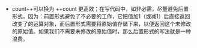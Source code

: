 - count++可以换为 ++count 更高效；在写代码中，如非必需，尽量避免后置形式，因为：前置形式避免了不必要的工作，它把值加1（或减1）后直接返回改变了的运算对象，而后置形式需要将原始值存储下来，以便返回这个未修改的原始值。如果我们不需要未修改的原始值时，那么后置形式的写法就是一种浪费。

